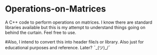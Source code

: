 # Operations-on-Matrices
A C++ code to perform operations on matrices. I know there are standard libraries available but this is my attempt to understand things going on behind the curtain. Feel free to use.

#Also, I intend to convert this into header file/s or library. Also just for educational purposes and reference.
Later?
¯\_(ツ)_/¯
